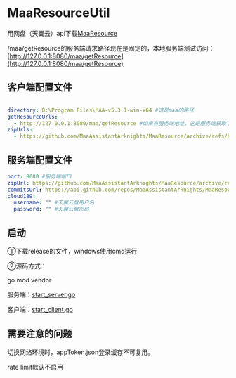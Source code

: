 # MaaResourceUtil

用网盘（天翼云）api下载[MaaResource](https://github.com/MaaAssistantArknights/MaaResource)

/maa/getResource的服务端请求路径现在是固定的，本地服务端测试访问：[http://127.0.0.1:8080/maa/getResource](http://127.0.0.1:8080/maa/getResource)


## 客户端配置文件

```yaml

directory: D:\Program Files\MAA-v5.3.1-win-x64 #这是maa的路径
getResourceUrls:
  - http://127.0.0.1:8080/maa/getResource #如果有服务端地址，这是服务端获取下载地址的路径
zipUrls:
  - https://github.com/MaaAssistantArknights/MaaResource/archive/refs/heads/main.zip #一般情况下不需要修改，默认的maa resource github路径

```

## 服务端配置文件
```yaml
port: 8080 #服务端端口
zipUrl: https://github.com/MaaAssistantArknights/MaaResource/archive/refs/heads/main.zip #一般情况下不需要修改，默认的maa resource github路径
commitsUrl: https://api.github.com/repos/MaaAssistantArknights/MaaResource/commits #一般情况下不需要修改，默认的maa git commits路径
cloud189:
  username: "" #天翼云盘用户名
  password: "" #天翼云盘密码

```


## 启动

①下载release的文件，windows使用cmd运行


②源码方式：

go mod vendor

服务端：[start_server.go](server%2Fcmd%2Fstart_server.go)

客户端：[start_client.go](client%2Fcmd%2Fstart_client.go)


## 需要注意的问题

切换网络环境时，appToken.json登录缓存不可复用。

rate limit默认不启用